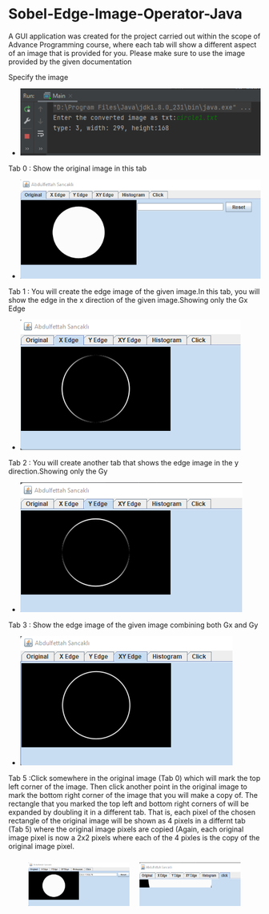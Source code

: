 # Sobel-Edge-Image-Operator-Java
A GUI application was created for the project carried out within the scope of Advance Programming course, where each tab will show a different aspect of an image that
is provided for you. Please make sure to use the image provided by the given documentation

 Specify the image
- ![Image](https://github.com/abdulfettahsancakli/Sobel-Edge-Image-Operator-Java/blob/main/Outputs%20%26%20Screenshots/SobelCircle.png)

Tab 0 : Show the original image in this tab
- ![Tab0](https://github.com/abdulfettahsancakli/Sobel-Edge-Image-Operator-Java/blob/main/Outputs%20%26%20Screenshots/Original.png)

Tab 1 : You will create the edge image of the given image.In this tab, you will show the edge in the x direction of the given image.Showing only the Gx Edge
- ![Xedge](https://github.com/abdulfettahsancakli/Sobel-Edge-Image-Operator-Java/blob/main/Outputs%20%26%20Screenshots/X%20Edge.png)

Tab 2 : You will create another tab that shows the edge image in the y direction.Showing only the Gy
- ![GyEdge](https://github.com/abdulfettahsancakli/Sobel-Edge-Image-Operator-Java/blob/main/Outputs%20%26%20Screenshots/Y%20Edge.png)

Tab 3 : Show the edge image of the given image combining both Gx and Gy
- ![Combine](https://github.com/abdulfettahsancakli/Sobel-Edge-Image-Operator-Java/blob/main/Outputs%20%26%20Screenshots/XY%20Edge.png)

Tab 5 :Click somewhere in the original image (Tab 0) which will mark the top left corner of the image. Then click another point in the original image to mark the bottom right
corner of the image that you will make a copy of. The rectangle that you marked the top left and bottom right corners of will be expanded by doubling it in a different tab.
That is, each pixel of the chosen rectangle of the original image will be shown as 4 pixels in a differnt tab (Tab 5) where the original image pixels are copied (Again, each
original image pixel is now a 2x2 pixels where each of the 4 pixles is the copy of the original image pixel. 

<div style="display: flex; flex-wrap: wrap; justify-content: center;">
  <img src="https://github.com/abdulfettahsancakli/Sobel-Edge-Image-Operator-Java/blob/main/Outputs%20%26%20Screenshots/OriginalClick.png" width="40%" style="margin: 10px;">
  <img src="https://github.com/abdulfettahsancakli/Sobel-Edge-Image-Operator-Java/blob/main/Outputs%20%26%20Screenshots/Click.png"  width="40%" style="margin: 10px;">
</div>
